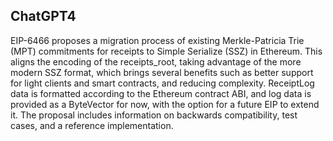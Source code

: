 ## ChatGPT4

EIP-6466 proposes a migration process of existing Merkle-Patricia Trie (MPT) commitments for receipts to Simple Serialize (SSZ) in Ethereum. This aligns the encoding of the receipts_root, taking advantage of the more modern SSZ format, which brings several benefits such as better support for light clients and smart contracts, and reducing complexity. ReceiptLog data is formatted according to the Ethereum contract ABI, and log data is provided as a ByteVector for now, with the option for a future EIP to extend it. The proposal includes information on backwards compatibility, test cases, and a reference implementation.

